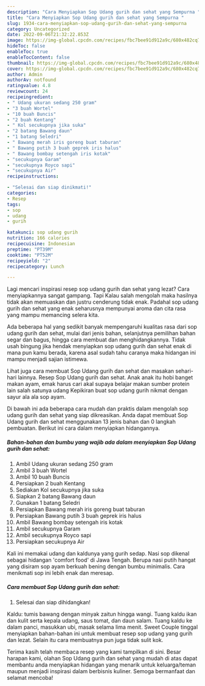 ```yaml
---
description: "Cara Menyiapkan Sop Udang gurih dan sehat yang Sempurna "
title: "Cara Menyiapkan Sop Udang gurih dan sehat yang Sempurna "
slug: 1934-cara-menyiapkan-sop-udang-gurih-dan-sehat-yang-sempurna
category: Uncategorized
date: 2022-09-06T21:32:22.853Z
image: https://img-global.cpcdn.com/recipes/fbc7bee91d912a9c/680x482cq70/sop-udang-gurih-dan-sehat-foto-resep-utama.jpg
hideToc: false
enableToc: true
enableTocContent: false
thumbnail: https://img-global.cpcdn.com/recipes/fbc7bee91d912a9c/680x482cq70/sop-udang-gurih-dan-sehat-foto-resep-utama.jpg
cover: https://img-global.cpcdn.com/recipes/fbc7bee91d912a9c/680x482cq70/sop-udang-gurih-dan-sehat-foto-resep-utama.jpg
author: Admin
authorAv: notfound
ratingvalue: 4.8
reviewcount: 24
recipeingredient:
- " Udang ukuran sedang 250 gram"
- "3 buah Wortel"
- "10 buah Buncis"
- "2 buah Kentang"
- " Kol secukupnya jika suka"
- "2 batang Bawang daun"
- "1 batang Seledri"
- " Bawang merah iris goreng buat taburan"
- " Bawang putih 3 buah geprek iris halus"
- " Bawang bombay setengah iris kotak"
- "secukupnya Garam"
- "secukupnya Royco sapi"
- "secukupnya Air"
recipeinstructions:

- "Selesai dan siap dinikmati!"
categories:
- Resep
tags:
- sop
- udang
- gurih

katakunci: sop udang gurih 
nutrition: 166 calories
recipecuisine: Indonesian
preptime: "PT39M"
cooktime: "PT52M"
recipeyield: "2"
recipecategory: Lunch

---
```



Lagi mencari inspirasi resep sop udang gurih dan sehat yang lezat? Cara menyiapkannya sangat gampang. Tapi Kalau salah mengolah maka hasilnya tidak akan memuaskan dan justru cenderung tidak enak. Padahal sop udang gurih dan sehat yang enak seharusnya mempunyai aroma dan cita rasa yang mampu memancing selera kita.


Ada beberapa hal yang sedikit banyak mempengaruhi kualitas rasa dari sop udang gurih dan sehat, mulai dari jenis bahan, selanjutnya pemilihan bahan segar dan bagus, hingga cara membuat dan menghidangkannya. Tidak usah bingung jika hendak menyiapkan sop udang gurih dan sehat enak di mana pun kamu berada, karena asal sudah tahu caranya maka hidangan ini mampu menjadi sajian istimewa.

Lihat juga cara membuat Sop Udang gurih dan sehat dan masakan sehari-hari lainnya. Resep Sop Udang gurih dan sehat. Anak anak itu hobi banget makan ayam, emak harus cari akal supaya belajar makan sumber protein lain salah satunya udang Kepikiran buat sop udang gurih nikmat dengan sayur ala ala sop ayam.


Di bawah ini ada beberapa cara mudah dan praktis dalam mengolah sop udang gurih dan sehat yang siap dikreasikan. Anda dapat membuat Sop Udang gurih dan sehat menggunakan 13 jenis bahan dan 0 langkah pembuatan. Berikut ini cara dalam menyiapkan hidangannya.

<!--inarticleads1-->

##### Bahan-bahan dan bumbu yang wajib ada dalam menyiapkan Sop Udang gurih dan sehat:

1. Ambil  Udang ukuran sedang 250 gram
1. Ambil 3 buah Wortel
1. Ambil 10 buah Buncis
1. Persiapkan 2 buah Kentang
1. Sediakan  Kol secukupnya jika suka
1. Siapkan 2 batang Bawang daun
1. Gunakan 1 batang Seledri
1. Persiapkan  Bawang merah iris goreng buat taburan
1. Persiapkan  Bawang putih 3 buah geprek iris halus
1. Ambil  Bawang bombay setengah iris kotak
1. Ambil secukupnya Garam
1. Ambil secukupnya Royco sapi
1. Persiapkan secukupnya Air


Kali ini memakai udang dan kaldunya yang gurih sedap. Nasi sop dikenal sebagai hidangan &#39;comfort food&#39; di Jawa Tengah. Berupa nasi putih hangat yang disiram sop ayam berkuah bening dengan bumbu minimalis. Cara menikmati sop ini lebih enak dan meresap. 

<!--inarticleads2-->

##### Cara membuat Sop Udang gurih dan sehat:


1. Selesai dan siap dihidangkan!

Kaldu: tumis bawang dengan minyak zaitun hingga wangi. Tuang kaldu ikan dan kulit serta kepala udang, saus tomat, dan daun salam. Tuang kaldu ke dalam panci, masukkan ubi, masak selama lima menit. Sweet Couple tinggal menyiapkan bahan-bahan ini untuk membuat resep sop udang yang gurih dan lezat. Selain itu cara membuatnya pun juga tidak sulit kok. 

Terima kasih telah membaca resep yang kami tampilkan di sini. Besar harapan kami, olahan Sop Udang gurih dan sehat yang mudah di atas dapat membantu anda menyiapkan hidangan yang menarik untuk keluarga/teman maupun menjadi inspirasi dalam berbisnis kuliner. Semoga bermanfaat dan selamat mencoba!
